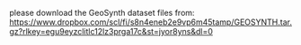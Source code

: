 please download the GeoSynth dataset files from:
https://www.dropbox.com/scl/fi/s8n4eneb2e9vp6m45tamp/GEOSYNTH.tar.gz?rlkey=egu9eyzclitlc12lz3prga17c&st=jyor8yns&dl=0